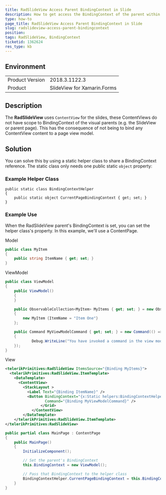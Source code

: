 ```yaml
---
title: RadSlideView Access Parent BindingContext in Slide
description: How to get access the BindingContext of the parent within the SlideView's ContentViews
type: how-to
page_title: RadSlideView Access Parent BindingContext in Slide
slug: radslideview-access-parent-bindingcontext
position: 
tags: RadSlideView, BindingContext
ticketid: 1362624
res_type: kb
---
```


## Environment
<table>
	<tr>
		<td>Product Version</td>
		<td>2018.3.1122.3</td>
	</tr>
	<tr>
		<td>Product</td>
		<td>SlideView for Xamarin.Forms</td>
	</tr>
</table>


## Description
The **RadSlideView** uses `ContentView` for the slides, these ContentViews do not have scope to BindingContext of the visual parents (e.g. the SlideView or parent page). This has the consequence of not being to bind any ContentView content to a page view model.

## Solution
You can solve this by using a static helper class to share a BindingContext reference. The static class only needs one public static `object` property:

### Example Helper Class

```Csharp
public static class BindingContextHelper
{
    public static object CurrentPageBindingContext { get; set; }
}
```


### Example Use

When the RadSlideView parent's BindingContext is set, you can set the helper class's property. In this example, we'll use a ContentPage.

Model
```csharp
public class MyItem
{
    public string ItemName { get; set; }
}
```

ViewModel
```csharp
public class ViewModel
{
    public ViewModel()
    {
    }

    public ObservableCollection<MyItem> MyItems { get; set; } = new ObservableCollection<MyItem>
    {
        new MyItem {ItemName = "Item One"}
    };

    public Command MyViewModelCommand { get; set; } = new Command(() =>
    {
            Debug.WriteLine("You have invoked a command in the view model!");
    });
}
```

View
```xml
<telerikPrimitives:RadSlideView ItemsSource="{Binding MyItems}">
  <telerikPrimitives:RadSlideView.ItemTemplate>
    <DataTemplate>
      <ContentView>
        <StackLayout >
          <Label Text="{Binding ItemName}" />
          <Button BindingContext="{x:Static helpers:BindingContextHelper.CurrentPageBindingContext}"
                  Command="{Binding MyViewModelCommand}" />
                </Grid>
            </ContentView>
        </DataTemplate>
    </telerikPrimitives:RadSlideView.ItemTemplate>
</telerikPrimitives:RadSlideView>
```

```csharp
public partial class MainPage : ContentPage
{
    public MainPage()
    {
        InitializeComponent();

        // Set the parent's BindingContext
        this.BindingContext = new ViewModel();

        // Pass that BindingContext to the helper class
        BindingContextHelper.CurrentPageBindingContext = this.BindingContext;
    }
}
```

